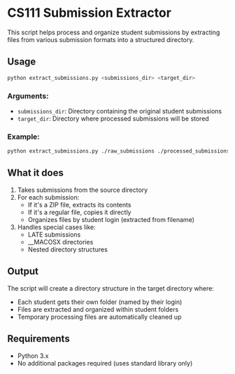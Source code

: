 # CS111 Submission Extractor

This script helps process and organize student submissions by extracting files from various submission formats into a structured directory.

## Usage

```bash
python extract_submissions.py <submissions_dir> <target_dir>
```

### Arguments:
- `submissions_dir`: Directory containing the original student submissions
- `target_dir`: Directory where processed submissions will be stored

### Example:
```bash
python extract_submissions.py ./raw_submissions ./processed_submissions
```

## What it does

1. Takes submissions from the source directory
2. For each submission:
   - If it's a ZIP file, extracts its contents
   - If it's a regular file, copies it directly
   - Organizes files by student login (extracted from filename)
3. Handles special cases like:
   - LATE submissions
   - __MACOSX directories
   - Nested directory structures

## Output

The script will create a directory structure in the target directory where:
- Each student gets their own folder (named by their login)
- Files are extracted and organized within student folders
- Temporary processing files are automatically cleaned up

## Requirements

- Python 3.x
- No additional packages required (uses standard library only) 